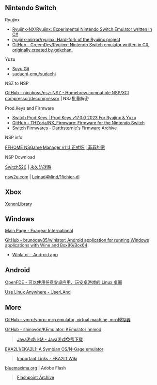 
## Nintendo Switch

Ryujinx

- [Ryujinx-NX/Ryujinx: Experimental Nintendo Switch Emulator written in C#](https://github.com/Ryujinx-NX/Ryujinx)
- [ryujinx-mirror/ryujinx: Hard-fork of the Ryujinx project](https://github.com/ryujinx-mirror/ryujinx)
- [GitHub - GreemDev/Ryujinx: Nintendo Switch emulator written in C#, originally created by gdkchan.](https://github.com/GreemDev/Ryujinx)

Yuzu

- [Suyu Git](https://git.suyu.dev/)
- [sudachi-emu/sudachi](https://github.com/sudachi-emu/sudachi)

NSZ to NSP

[GitHub - nicoboss/nsz: NSZ - Homebrew compatible NSP/XCI compressor/decompressor](https://github.com/nicoboss/nsz) | NSZ批量解密

Prod.Keys and Firmware

- [Switch Prod.Keys | Prod Keys v17.0.0 2023 For Ryujinx & Yuzu](https://prodkeys.net/) 
- [GitHub - THZoria/NX_Firmware: Firmware for the Nintendo Switch](https://github.com/THZoria/NX_Firmware)
- [Switch Firmwares - Darthsternie's Firmware Archive](https://darthsternie.net/switch-firmwares/)

NSP info

[FFHOME NSGame Manager v11.1 正式版 | 菲菲的家](http://www.ffhome.com/works/1814.html)

NSP Download

[Switch520](https://www.gamer520.com/) | [永久防迷路](https://sway.cloud.microsoft/1ESaLEE3x47BTgZC)

[nsw2u.com](https://nsw2u.com/) | [Leinad4Mind/1fichier-dl](https://github.com/Leinad4Mind/1fichier-dl) 

## Xbox

[XenonLibrary](https://xenonlibrary.com/wiki/Main_Page)

## Windows

[Main Page - Exagear International](https://www.exagear.wiki/index.php?title=Main_Page)

[GitHub - brunodev85/winlator: Android application for running Windows applications with Wine and Box86/Box64](https://github.com/brunodev85/winlator)

- [Winlator - Android app](https://winlator.org/)

## Android

[OpenFDE - 可以使用任意安卓应用、玩安卓游戏的 Linux 桌面](https://openfde.com/zh-CN)

[Use Linux Anywhere - UserLAnd](https://userland.tech/)

## More

[GitHub - vmrp/vmrp: mrp emulator, virtual machine, mrp模拟器](https://github.com/vmrp/vmrp)

[GitHub - shinovon/KEmulator: KEmulator nnmod](https://github.com/shinovon/KEmulator)

> [Java游戏小站 - Java游戏免费下载](https://java.owoemu.com/)

[EKA2L1/EKA2L1: A Symbian OS/N-Gage emulator](https://github.com/EKA2L1/EKA2L1)

> [Important Links - EKA2L1 Wiki](https://eka2l1.miraheze.org/wiki/Important_Links)

[bluemaxima.org](https://bluemaxima.org/) | Adobe Flash

> [Flashpoint Archive](https://flashpointarchive.org/)